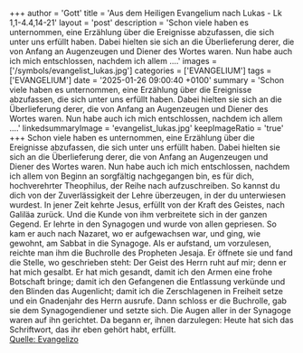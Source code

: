 +++
author = 'Gott'
title = 'Aus dem Heiligen Evangelium nach Lukas - Lk 1,1-4.4,14-21'
layout = 'post'
description = 'Schon viele haben es unternommen, eine Erzählung über die Ereignisse abzufassen, die sich unter uns erfüllt haben. Dabei hielten sie sich an die Überlieferung derer, die von Anfang an Augenzeugen und Diener des Wortes waren. Nun habe auch ich mich entschlossen, nachdem ich allem ....'
images = ['/symbols/evangelist_lukas.jpg']
categories = ['EVANGELIUM']
tags = ['EVANGELIUM']
date = '2025-01-26 09:00:40 +0100'
summary = 'Schon viele haben es unternommen, eine Erzählung über die Ereignisse abzufassen, die sich unter uns erfüllt haben. Dabei hielten sie sich an die Überlieferung derer, die von Anfang an Augenzeugen und Diener des Wortes waren. Nun habe auch ich mich entschlossen, nachdem ich allem ....'
linkedsummaryImage = 'evangelist_lukas.jpg'
keepImageRatio = 'true'
+++
Schon viele haben es unternommen, eine Erzählung über die Ereignisse abzufassen, die sich unter uns erfüllt haben.
Dabei hielten sie sich an die Überlieferung derer, die von Anfang an Augenzeugen und Diener des Wortes waren.
Nun habe auch ich mich entschlossen, nachdem ich allem von Beginn an sorgfältig nachgegangen bin, es für dich, hochverehrter Theophilus, der Reihe nach aufzuschreiben.<!--more-->
So kannst du dich von der Zuverlässigkeit der Lehre überzeugen, in der du unterwiesen wurdest.
In jener Zeit kehrte Jesus, erfüllt von der Kraft des Geistes, nach Galiläa zurück. Und die Kunde von ihm verbreitete sich in der ganzen Gegend.
Er lehrte in den Synagogen und wurde von allen gepriesen.
So kam er auch nach Nazaret, wo er aufgewachsen war, und ging, wie gewohnt, am Sabbat in die Synagoge. Als er aufstand, um vorzulesen,
reichte man ihm die Buchrolle des Propheten Jesaja. Er öffnete sie und fand die Stelle, wo geschrieben steht:
Der Geist des Herrn ruht auf mir; denn er hat mich gesalbt. Er hat mich gesandt, damit ich den Armen eine frohe Botschaft bringe; damit ich den Gefangenen die Entlassung verkünde und den Blinden das Augenlicht; damit ich die Zerschlagenen in Freiheit setze
und ein Gnadenjahr des Herrn ausrufe.
Dann schloss er die Buchrolle, gab sie dem Synagogendiener und setzte sich. Die Augen aller in der Synagoge waren auf ihn gerichtet.
Da begann er, ihnen darzulegen: Heute hat sich das Schriftwort, das ihr eben gehört habt, erfüllt.<br> [Quelle: Evangelizo](https://evangeliumtagfuertag.org/DE/gospel)